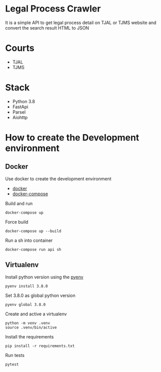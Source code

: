 # Legal Process Crawler

It is a simple API to get legal process detail on TJAL or TJMS website and convert the search result HTML to JSON

# Courts
* TJAL
* TJMS 

# Stack
* Python 3.8
* FastApi
* Parsel
* Aiohttp

# How to create the Development environment

## Docker
Use docker to create the development environment
- [docker](https://www.docker.com)
- [docker-compose](https://github.com/docker/compose)

Build and run
```shell script
docker-compose up
```

Force build
```shell script
docker-compose up --build
```

Run a sh into container
```shell script
docker-compose run api sh
```

## Virtualenv
Install python version using the [pyenv](https://github.com/pyenv/pyenv)
```shell script
pyenv install 3.8.0
```

Set 3.8.0 as global python version
```shell script
pyenv global 3.8.0
```

Create and active a virtualenv
```shell script
python -m venv .venv
source .venv/bin/active
```

Install the requirements
```shell script
pip install -r requirements.txt
```

Run tests
```shell script
pytest
```